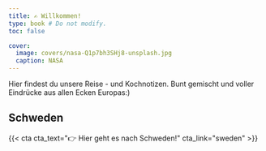 ```yaml
---
title: ✍️ Willkommen!
type: book # Do not modify.
toc: false

cover:
  image: covers/nasa-Q1p7bh3SHj8-unsplash.jpg
  caption: NASA
---
```


Hier findest du unsere Reise - und Kochnotizen. Bunt gemischt und voller Eindrücke aus allen Ecken Europas:)

## Schweden

{{< cta cta_text="👉 Hier geht es nach Schweden!" cta_link="sweden" >}}
